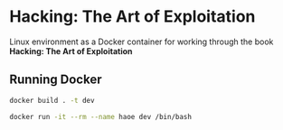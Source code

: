 # Hacking: The Art of Exploitation
Linux environment as a Docker container for working through the book **Hacking: The Art of Exploitation**

## Running Docker

```sh
docker build . -t dev
```

```sh
docker run -it --rm --name haoe dev /bin/bash
```
